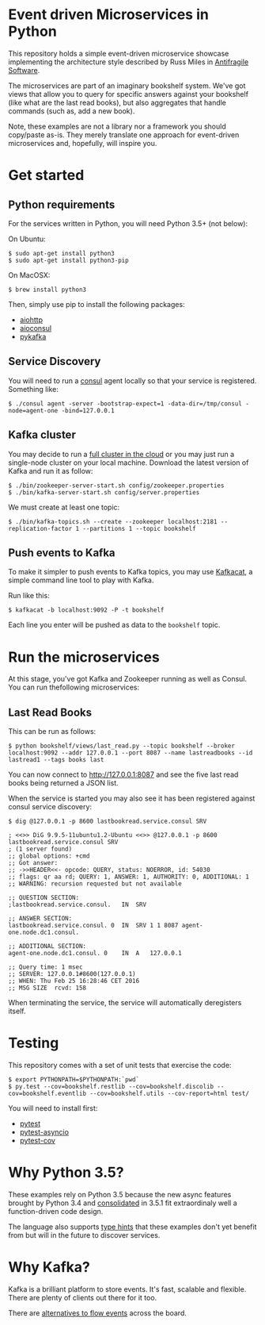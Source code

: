 Event driven Microservices in Python
====================================

This repository holds a simple event-driven microservice
showcase implementing the architecture style
described by Russ Miles in
[Antifragile Software](https://leanpub.com/antifragilesoftware).

The microservices are part of an imaginary bookshelf
system. We've got views that allow you to query for
specific answers against your bookshelf (like what
are the last read books), but also aggregates that
handle commands (such as, add a new book).

Note, these examples are not a library nor a framework
you should copy/paste as-is. They merely translate
one approach for event-driven microservices and,
hopefully, will inspire you.


Get started
===========

Python requirements
-------------------

For the services written in Python, you will need
Python 3.5+ (not below):

On Ubuntu:

```
$ sudo apt-get install python3
$ sudo apt-get install python3-pip
```

On MacOSX:

```
$ brew install python3
```

Then, simply use pip to install the following packages:

* [aiohttp](http://aiohttp.readthedocs.org/en/stable/)
* [aioconsul](http://aioconsul.readthedocs.org/)
* [pykafka](http://pykafka.readthedocs.org/en/latest/)


Service Discovery
-----------------

You will need to run a [consul](https://www.consul.io)
agent locally so that your service is registered.
Something like:

```
$ ./consul agent -server -bootstrap-expect=1 -data-dir=/tmp/consul -node=agent-one -bind=127.0.0.1
```

Kafka cluster
-------------

You may decide to run a [full cluster in the cloud](http://www.defuze.org/archives/351-running-a-zookeeper-and-kafka-cluster-with-kubernetes-on-aws.html)
or you may just run a single-node cluster on your local
machine. Download the latest version of Kafka and run it
as follow:

```
$ ./bin/zookeeper-server-start.sh config/zookeeper.properties
$ ./bin/kafka-server-start.sh config/server.properties
```

We must create at least one topic:

```
$ ./bin/kafka-topics.sh --create --zookeeper localhost:2181 --replication-factor 1 --partitions 1 --topic bookshelf
```


Push events to Kafka
--------------------

To make it simpler to push events to Kafka topics,
you may use [Kafkacat](https://github.com/edenhill/kafkacat),
a simple command line tool to play with Kafka.

Run like this:

```
$ kafkacat -b localhost:9092 -P -t bookshelf

```

Each line you enter will be pushed as data to the `bookshelf`
topic.

Run the microservices
=====================

At this stage, you've got Kafka and Zookeeper running
as well as Consul. You can run thefollowing microservices:

Last Read Books
---------------

This can be run as follows:

```
$ python bookshelf/views/last_read.py --topic bookshelf --broker localhost:9092 --addr 127.0.0.1 --port 8087 --name lastreadbooks --id lastread1 --tags books last
```

You can now connect to http://127.0.0.1:8087 and
see the five last read books being returned a JSON
list.

When the service is started you may also see it has
been registered against consul service discovery:

```
$ dig @127.0.0.1 -p 8600 lastbookread.service.consul SRV

; <<>> DiG 9.9.5-11ubuntu1.2-Ubuntu <<>> @127.0.0.1 -p 8600 lastbookread.service.consul SRV
; (1 server found)
;; global options: +cmd
;; Got answer:
;; ->>HEADER<<- opcode: QUERY, status: NOERROR, id: 54030
;; flags: qr aa rd; QUERY: 1, ANSWER: 1, AUTHORITY: 0, ADDITIONAL: 1
;; WARNING: recursion requested but not available

;; QUESTION SECTION:
;lastbookread.service.consul.	IN	SRV

;; ANSWER SECTION:
lastbookread.service.consul. 0	IN	SRV	1 1 8087 agent-one.node.dc1.consul.

;; ADDITIONAL SECTION:
agent-one.node.dc1.consul. 0	IN	A	127.0.0.1

;; Query time: 1 msec
;; SERVER: 127.0.0.1#8600(127.0.0.1)
;; WHEN: Thu Feb 25 16:28:46 CET 2016
;; MSG SIZE  rcvd: 158
```

When terminating the service, the service will automatically
deregisters itself.


Testing
=======

This repository comes with a set of unit tests
that exercise the code:

```
$ export PYTHONPATH=$PYTHONPATH:`pwd`
$ py.test --cov=bookshelf.restlib --cov=bookshelf.discolib --cov=bookshelf.eventlib --cov=bookshelf.utils --cov-report=html test/
```

You will need to install first:

* [pytest](https://pypi.python.org/pypi/pytest)
* [pytest-asyncio](https://pypi.python.org/pypi/pytest-asyncio)
* [pytest-cov](https://pypi.python.org/pypi/pytest-cov)


Why Python 3.5?
===============

These examples rely on Python 3.5 because the new
async features brought by Python 3.4 and
[consolidated](https://docs.python.org/3/whatsnew/3.5.html#whatsnew-pep-492)
in 3.5.1 fit extraordinaly well a function-driven
code design.

The language also supports [type hints](https://docs.python.org/3/library/typing.html#module-typing)
that these examples don't yet benefit from but
will in the future to discover services.

Why Kafka?
==========

Kafka is a brilliant platform to store events. It's fast, scalable
and flexible. There are plenty of clients out there for
it too.

There are [alternatives to flow events](http://muoncore.io/)
across the board.
